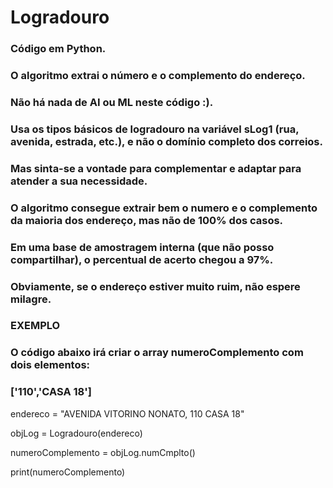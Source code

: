 # Logradouro

### Código em Python.
### O algoritmo extrai o número e o complemento do endereço.
### Não há nada de AI ou ML neste código :).
### Usa os tipos básicos de logradouro na variável sLog1 (rua, avenida, estrada, etc.), e não o domínio completo dos correios.
### Mas sinta-se a vontade para complementar e adaptar para atender a sua necessidade.
### O algoritmo consegue extrair bem o numero e o complemento da maioria dos endereço, mas não de 100% dos casos.
### Em uma base de amostragem interna (que não posso compartilhar), o percentual de acerto chegou a 97%.
### Obviamente, se o endereço estiver muito ruim, não espere milagre.

### EXEMPLO
### O código abaixo irá criar o array numeroComplemento com dois elementos:
### ['110','CASA 18']
    
endereco = "AVENIDA VITORINO NONATO, 110  CASA 18"

objLog = Logradouro(endereco)

numeroComplemento = objLog.numCmplto()

print(numeroComplemento)
